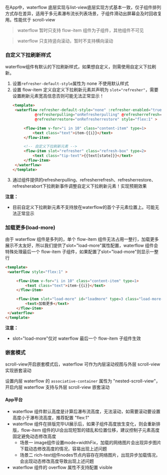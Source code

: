 <!-- ## waterflow -->

<!-- UTSCOMJSON.waterflow.name -->

<!-- UTSCOMJSON.waterflow.description -->

<!-- UTSCOMJSON.waterflow.compatibility -->

在App中，waterflow 底层实现与list-view底层实现方式基本一致，仅子组件排列方式存在差异，适用于多元素瀑布流长列表场景，子组件滑动出屏幕会及时回收复用。性能优于 scroll-view 

> waterflow 暂时只支持 flow-item 组件为子组件，其他组件不可见

> waterflow 只支持竖向滚动，暂时不支持横向滚动

<!-- UTSCOMJSON.waterflow.attribute -->

<!-- UTSCOMJSON.waterflow.event -->

<!-- UTSCOMJSON.waterflow.component_type -->

### 自定义下拉刷新样式

waterflow组件有默认的下拉刷新样式，如果想自定义，则需使用自定义下拉刷新。

1. 设置`refresher-default-style`属性为 none 不使用默认样式
2. 设置 flow-item 定义自定义下拉刷新元素并声明为 `slot="refresher"`，需要设置刷新元素宽高信息否则可能无法正常显示！
   ```html
   <template>
   	<waterflow refresher-default-style="none" :refresher-enabled="true" :refresher-triggered="refresherTriggered"
   			 @refresherpulling="onRefresherpulling" @refresherrefresh="onRefresherrefresh"
   			 @refresherrestore="onRefresherrestore" style="flex:1" >

   		<flow-item v-for="i in 10" class="content-item" type=1>
   			<text class="text">item-{{i}}</text>
   		</flow-item>

   		<!-- 自定义下拉刷新元素 -->
   		<flow-item slot="refresher" class="refresh-box" type=2>
   			<text class="tip-text">{{text[state]}}</text>
   		</flow-item>
   	</waterflow>
   </template>
   ```
3. 通过组件提供的refresherpulling、refresherrefresh、refresherrestore、refresherabort下拉刷新事件调整自定义下拉刷新元素！实现预期效果

**注意：**
+ 目前自定义下拉刷新元素不支持放在waterflow的首个子元素位置上。可能无法正常显示

### 加载更多(load-more)

由于 waterflow 组件是多列的，单个 flow-item 组件无法占用一整行，加载更多展示不太友好，所以我们提供了slot="load-more"属性配置，waterflow 组件会特殊处理最后一个 flow-item 子组件，如果配置了slot="load-more"则显示一整行

   ```html
   <template>
   	<waterflow style="flex:1" >

   		<flow-item v-for="i in 10" class="content-item" type=1>
   			<text class="text">item-{{i}}</text>
   		</flow-item>

   		<flow-item slot="load-more" id="loadmore" type=3 class="load-more-box">
            <text>加载更多</text>
        </flow-item>
   	</waterflow>
   </template>
   ```

**注意：**
+ slot="load-more"仅对 waterflow 最后一个 flow-item 子组件生效

### 嵌套模式

scroll-view开启嵌套模式后，waterflow 可作为内层滚动视图与外层 scroll-view 实现嵌套滚动

设置内层 waterflow 的 `associative-container` 属性为 "nested-scroll-view"，开启内层 waterflow 支持与外层 scroll-view 嵌套滚动

<!-- UTSCOMJSON.waterflow.children -->

<!-- UTSCOMJSON.waterflow.example -->

<!-- UTSCOMJSON.waterflow.reference -->

#### App平台

+ waterflow 组件默认高度是计算后瀑布流高度，无法滚动，如需要滚动要设置高度小于瀑布流高度，推荐配置 "flex:1"
+ waterflow 组件在排版完毕UI展示后，如果子组件高度放生变化，则会重新排版，flow-item 组件的UI会出现短暂的错乱和位置位移，建议控制子元素高度固定避免动态修改高度
	+ 场景一 image组件设置mode=widthFix，加载的网络图片会出现异步图片下载动态修改高度的情况，容易出现上述问题
	+ 场景二 rich-text组件nodes节点内容存在网络图片，出现异步加载情况，会出现动态修改高度导致出现上述问题
+ waterflow 组件的 overflow 属性不支持配置 visible


